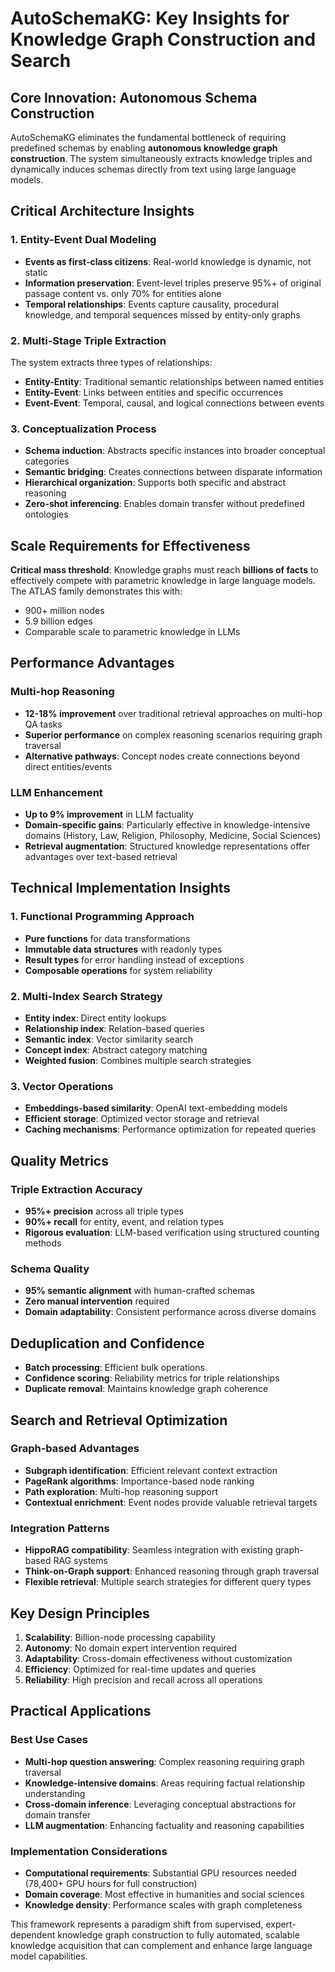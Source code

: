 # AutoSchemaKG: Key Insights for Knowledge Graph Construction and Search

## Core Innovation: Autonomous Schema Construction

AutoSchemaKG eliminates the fundamental bottleneck of requiring predefined schemas by enabling **autonomous knowledge graph construction**. The system simultaneously extracts knowledge triples and dynamically induces schemas directly from text using large language models.

## Critical Architecture Insights

### 1. Entity-Event Dual Modeling
- **Events as first-class citizens**: Real-world knowledge is dynamic, not static
- **Information preservation**: Event-level triples preserve 95%+ of original passage content vs. only 70% for entities alone
- **Temporal relationships**: Events capture causality, procedural knowledge, and temporal sequences missed by entity-only graphs

### 2. Multi-Stage Triple Extraction
The system extracts three types of relationships:
- **Entity-Entity**: Traditional semantic relationships between named entities
- **Entity-Event**: Links between entities and specific occurrences
- **Event-Event**: Temporal, causal, and logical connections between events

### 3. Conceptualization Process
- **Schema induction**: Abstracts specific instances into broader conceptual categories
- **Semantic bridging**: Creates connections between disparate information
- **Hierarchical organization**: Supports both specific and abstract reasoning
- **Zero-shot inferencing**: Enables domain transfer without predefined ontologies

## Scale Requirements for Effectiveness

**Critical mass threshold**: Knowledge graphs must reach **billions of facts** to effectively compete with parametric knowledge in large language models. The ATLAS family demonstrates this with:
- 900+ million nodes
- 5.9 billion edges
- Comparable scale to parametric knowledge in LLMs

## Performance Advantages

### Multi-hop Reasoning
- **12-18% improvement** over traditional retrieval approaches on multi-hop QA tasks
- **Superior performance** on complex reasoning scenarios requiring graph traversal
- **Alternative pathways**: Concept nodes create connections beyond direct entities/events

### LLM Enhancement
- **Up to 9% improvement** in LLM factuality
- **Domain-specific gains**: Particularly effective in knowledge-intensive domains (History, Law, Religion, Philosophy, Medicine, Social Sciences)
- **Retrieval augmentation**: Structured knowledge representations offer advantages over text-based retrieval

## Technical Implementation Insights

### 1. Functional Programming Approach
- **Pure functions** for data transformations
- **Immutable data structures** with readonly types
- **Result types** for error handling instead of exceptions
- **Composable operations** for system reliability

### 2. Multi-Index Search Strategy
- **Entity index**: Direct entity lookups
- **Relationship index**: Relation-based queries
- **Semantic index**: Vector similarity search
- **Concept index**: Abstract category matching
- **Weighted fusion**: Combines multiple search strategies

### 3. Vector Operations
- **Embeddings-based similarity**: OpenAI text-embedding models
- **Efficient storage**: Optimized vector storage and retrieval
- **Caching mechanisms**: Performance optimization for repeated queries

## Quality Metrics

### Triple Extraction Accuracy
- **95%+ precision** across all triple types
- **90%+ recall** for entity, event, and relation types
- **Rigorous evaluation**: LLM-based verification using structured counting methods

### Schema Quality
- **95% semantic alignment** with human-crafted schemas
- **Zero manual intervention** required
- **Domain adaptability**: Consistent performance across diverse domains

## Deduplication and Confidence
- **Batch processing**: Efficient bulk operations
- **Confidence scoring**: Reliability metrics for triple relationships
- **Duplicate removal**: Maintains knowledge graph coherence

## Search and Retrieval Optimization

### Graph-based Advantages
- **Subgraph identification**: Efficient relevant context extraction
- **PageRank algorithms**: Importance-based node ranking
- **Path exploration**: Multi-hop reasoning support
- **Contextual enrichment**: Event nodes provide valuable retrieval targets

### Integration Patterns
- **HippoRAG compatibility**: Seamless integration with existing graph-based RAG systems
- **Think-on-Graph support**: Enhanced reasoning through graph traversal
- **Flexible retrieval**: Multiple search strategies for different query types

## Key Design Principles

1. **Scalability**: Billion-node processing capability
2. **Autonomy**: No domain expert intervention required
3. **Adaptability**: Cross-domain effectiveness without customization
4. **Efficiency**: Optimized for real-time updates and queries
5. **Reliability**: High precision and recall across all operations

## Practical Applications

### Best Use Cases
- **Multi-hop question answering**: Complex reasoning requiring graph traversal
- **Knowledge-intensive domains**: Areas requiring factual relationship understanding
- **Cross-domain inference**: Leveraging conceptual abstractions for domain transfer
- **LLM augmentation**: Enhancing factuality and reasoning capabilities

### Implementation Considerations
- **Computational requirements**: Substantial GPU resources needed (78,400+ GPU hours for full construction)
- **Domain coverage**: Most effective in humanities and social sciences
- **Knowledge density**: Performance scales with graph completeness

This framework represents a paradigm shift from supervised, expert-dependent knowledge graph construction to fully automated, scalable knowledge acquisition that can complement and enhance large language model capabilities.